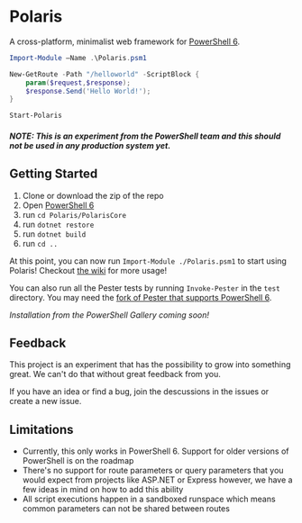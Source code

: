 # Polaris

A cross-platform, minimalist web framework for [PowerShell 6](https://github.com/powershell/powershell).

```PowerShell
Import-Module –Name .\Polaris.psm1

New-GetRoute -Path "/helloworld" -ScriptBlock {
    param($request,$response);
    $response.Send('Hello World!');
}

Start-Polaris
```

#### _NOTE: This is an experiment from the PowerShell team and this should not be used in any production system yet._

## Getting Started

1. Clone or download the zip of the repo
1. Open [PowerShell 6](https://github.com/powershell/powershell)
1. run `cd Polaris/PolarisCore`
1. run `dotnet restore`
1. run `dotnet build`
1. run `cd ..`

At this point, you can now run `Import-Module ./Polaris.psm1` to start using Polaris! Checkout [the wiki](https://github.com/PowerShell/Polaris/wiki) for more usage!

You can also run all the Pester tests by running `Invoke-Pester` in the `test` directory. You may need the [fork of Pester that supports PowerShell 6](https://github.com/powershell/psl-pester).

_Installation from the PowerShell Gallery coming soon!_

## Feedback

This project is an experiment that has the possibility to grow into something great. We can't do that without great feedback from you.

If you have an idea or find a bug, join the descussions in the issues or create a new issue.

## Limitations

* Currently, this only works in PowerShell 6. Support for older versions of PowerShell is on the roadmap
* There's no support for route parameters or query parameters that you would expect from projects like ASP.NET or Express however, we have a few ideas in mind on how to add this ability
* All script executions happen in a sandboxed runspace which means common parameters can not be shared between routes